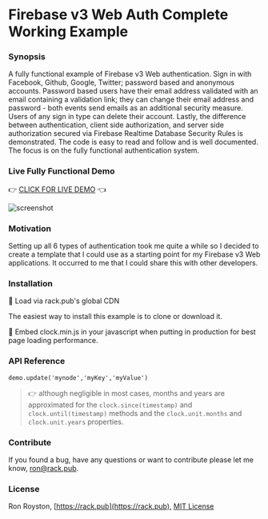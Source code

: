 # Firebase v3 Web Auth Complete Working Example
### Synopsis

A fully functional example of Firebase v3 Web authentication.  Sign in with Facebook, Github, Google, Twitter; password based and anonymous accounts.
Password based users have their email address validated with an email containing a validation link; they can change their email address and password - both events send emails as an additional security measure.
Users of any sign in type can delete their account.  Lastly, the difference between authentication, client side authorization, and server side authorization secured via Firebase Realtime Database Security Rules is demonstrated.
The code is easy to read and follow and is well documented.  The focus is on the fully functional authentication system.

### Live Fully Functional Demo

:point_right: [CLICK FOR LIVE DEMO](http://rack.pub/firebase-auth) :point_left:

<img src="https://github.com/rhroyston/rhroyston.github.io/blob/master/firebase-auth.jpg" alt="screenshot">

### Motivation

Setting up all 6 types of authentication took me quite a while so I decided to create a template that I could use as a starting point for my Firebase v3 Web applications.  It occurred to me that I could share this with other developers.

### Installation

:checkered_flag: Load via rack.pub's global CDN

The easiest way to install this example is to clone or download it.

:rocket:  Embed clock.min.js in your javascript when putting in production for best page loading performance.

### API Reference

```
demo.update('mynode','myKey','myValue')
```
> :point_right: although negligible in most cases, months and years are approximated for the `clock.since(timestamp)` and `clock.until(timestamp)` methods and the `clock.unit.months` and `clock.unit.years` properties.

### Contribute

If you found a bug, have any questions or want to contribute please let me know, [ron@rack.pub](mailto:ron@rack.pub).

### License

Ron Royston, [https://rack.pub](https://rack.pub), [MIT License](https://en.wikipedia.org/wiki/MIT_License)